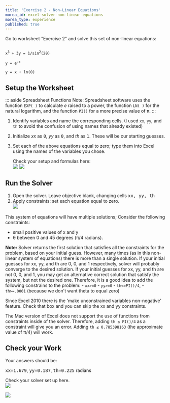 ```yaml
---
title: 'Exercise 2 - Non-Linear Equations'
morea_id: excel-solver-non-linear-equations
morea_type: experience
published: true
---
```

Go to worksheet "Exercise 2" and solve this set of non-linear
equations:

<code>
x<sup>3</sup> + 3y = 1/sin<sup>2</sup>(2θ)</br>
y = e<sup>-x</sup></br>
y = x + ln(θ)
</code>


## Setup the Worksheet

::: aside Spreadsheet Functions
	Note: Spreadsheet software uses the function `EXP( )` to calculate
	*e* raised to a power, the function `LN( )` for the natural logarithm, and the function `PI()` for a more precise
	value of π.
:::

1. Identify variables and name the corresponding cells. (I used `xx`, `yy`, and
`th` to avoid the confusion of using names that already existed)
2. Initialize <var>xx</var> as <kbd>0</kbd>, <var>yy</var> as <kbd>0</kbd>, and <var>th</var> as <kbd>1</kbd>. These will be
our starting guesses.
3. Set each of the above equations equal to zero; type them into Excel
   using the names of the variables you chose.

	Check your setup and formulas here:\
	![](pix/ex2setup-alt.jpg) ![](pix/ex2form-alt.jpg)


## Run the Solver

1. Open the solver. Leave objective blank, changing cells <kbd>xx, yy,
   th</kbd>
2. Apply constraints: set each equation equal to zero.\
   ![](pix/ex2basic-alt.jpg)

This system of equations will have multiple solutions; Consider the
following constraints:

  - small positive values of x and y
  - θ between 0 and 45 degrees (π/4 radians).

**Note:** Solver returns the first solution that satisfies all the
constraints for the problem, based on your initial guess. However, many
times (as in this non-linear system of equations) there is more than a
single solution. If your initial guesses for xx, yy, and th are 0, 0,
and 1 respectively, solver will probably converge to the desired
solution. If your initial guesses for xx, yy, and th are not 0, 0, and
1, you may get an alternative correct solution that satisfy the system,
but not the desired one. Therefore, it is a good idea to add the
following constrains to the problem:
	- `xx>=0`
	- `yy>=0`
	- `th<=PI()/4`,
	- `th>=.0001` (because we don't want theta to equal zero)

Since Excel 2010 there is the 'make unconstrained variables
non-negative' feature. Check that box and you can skip the xx and yy
constraints.

The Mac version of Excel does not support the use of functions from
constraints inside of the solver. Therefore, adding `th ≤ PI()/4` as a
constraint will give you an error. Adding `th ≤ 0.785398163` (the
approximate value of π/4) will work. <!-- {p:.os .os-mac} -->


## Check your Work

Your answers should be:

<samp>xx=1.679</samp>, <samp>yy=0.187</samp>, <samp>th=0.225</samp> radians <!-- {.result} -->

Check your solver set up here.\
![](pix/ex2solve-alt.jpg)

![](pix/ex2sol-alt.jpg)
